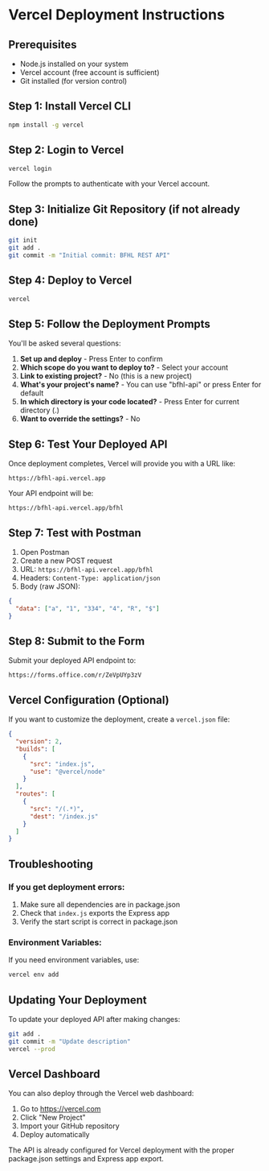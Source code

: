 # Vercel Deployment Instructions

## Prerequisites
- Node.js installed on your system
- Vercel account (free account is sufficient)
- Git installed (for version control)

## Step 1: Install Vercel CLI
```bash
npm install -g vercel
```

## Step 2: Login to Vercel
```bash
vercel login
```
Follow the prompts to authenticate with your Vercel account.

## Step 3: Initialize Git Repository (if not already done)
```bash
git init
git add .
git commit -m "Initial commit: BFHL REST API"
```

## Step 4: Deploy to Vercel
```bash
vercel
```

## Step 5: Follow the Deployment Prompts

You'll be asked several questions:

1. **Set up and deploy** - Press Enter to confirm
2. **Which scope do you want to deploy to?** - Select your account
3. **Link to existing project?** - No (this is a new project)
4. **What's your project's name?** - You can use "bfhl-api" or press Enter for default
5. **In which directory is your code located?** - Press Enter for current directory (.)
6. **Want to override the settings?** - No

## Step 6: Test Your Deployed API

Once deployment completes, Vercel will provide you with a URL like:
```
https://bfhl-api.vercel.app
```

Your API endpoint will be:
```
https://bfhl-api.vercel.app/bfhl
```

## Step 7: Test with Postman

1. Open Postman
2. Create a new POST request
3. URL: `https://bfhl-api.vercel.app/bfhl`
4. Headers: `Content-Type: application/json`
5. Body (raw JSON):
```json
{
  "data": ["a", "1", "334", "4", "R", "$"]
}
```

## Step 8: Submit to the Form

Submit your deployed API endpoint to:
```
https://forms.office.com/r/ZeVpUYp3zV
```

## Vercel Configuration (Optional)

If you want to customize the deployment, create a `vercel.json` file:

```json
{
  "version": 2,
  "builds": [
    {
      "src": "index.js",
      "use": "@vercel/node"
    }
  ],
  "routes": [
    {
      "src": "/(.*)",
      "dest": "/index.js"
    }
  ]
}
```

## Troubleshooting

### If you get deployment errors:
1. Make sure all dependencies are in package.json
2. Check that `index.js` exports the Express app
3. Verify the start script is correct in package.json

### Environment Variables:
If you need environment variables, use:
```bash
vercel env add
```

## Updating Your Deployment

To update your deployed API after making changes:
```bash
git add .
git commit -m "Update description"
vercel --prod
```

## Vercel Dashboard

You can also deploy through the Vercel web dashboard:
1. Go to https://vercel.com
2. Click "New Project"
3. Import your GitHub repository
4. Deploy automatically

The API is already configured for Vercel deployment with the proper package.json settings and Express app export.
